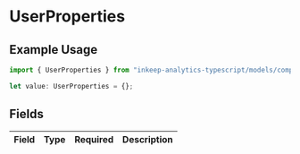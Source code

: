 # UserProperties

## Example Usage

```typescript
import { UserProperties } from "inkeep-analytics-typescript/models/components";

let value: UserProperties = {};
```

## Fields

| Field       | Type        | Required    | Description |
| ----------- | ----------- | ----------- | ----------- |